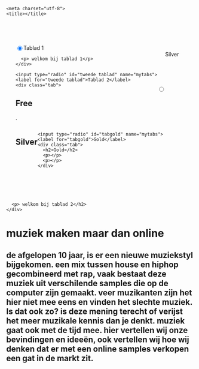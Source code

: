 <!DOCTYPE html>
<html lang="en" dir="ltr">
<head>
  
    <meta charset="utf-8">
    <title></title>
<style>
   
   
    
    body {
      background-size: cover;
      background-repeat: no-repeat;
      background-position: center;
      background-size: auto;
      padding: 10px;
    }
    
  .mytabs {
    display: flex;
    flex-wrap: wrap;
    max-width: 600px;
    margin: 50px auto;
    padding: 25px;
    
   .mytabs input[type="radio"] {
    display: none;
    
  .mytabs label {
    padding: 25px;
    background: #e2e2e2;
    font-weight: bold;
    
    .mytabs .tab {
    width: 100%;
    padding: 20px;
    background: #fff;
    order: 1;
    display: none;
    }
    
  .mytabs .tab h2 {
    font-size: 3em;
    }

  .mytabs input[type='radio']:checked + label + .tab {
    display: block;
    }

  .mytabs input[type="radio"]:checked + label {
    background: #fff;
    }

  .title{
      padding: 10px;
      background-color: white;
      border: 2px solid grey;
      align:center;
        }
  p {
      color: white;
    }
  label {
      color: white;
      }   
</style>

</head>

<body>

  <div class="mytabs">
    <input type="radio" id="eerste tablad" name="mytabs" checked="checked">
    <label for="eerste tablad">Tablad 1</label>
    <div class="tab">

      <p> welkom bij tablad 1</p>
    </div>

    <input type="radio" id="tweede tablad" name="mytabs">
    <label for="tweede tablad">Tablad 2</label>
    <div class="tab">
 <h2>Free</h2>
      <p>.</p>
    </div>
    <input type="radio" id="tabsilver" name="mytabs">
    <label for="tabsilver">Silver</label>
    <div class="tab">
      <h2>Silver</h2>
      <p></p>
    </div>

    <input type="radio" id="tabgold" name="mytabs">
    <label for="tabgold">Gold</label>
    <div class="tab">
      <h2>Gold</h2>
      <p></p>
      <p></p>
    </div>

  </div>



      <p> welkom bij tablad 2</h2>
    </div>
  </div>
<div class=title>
<h1> muziek maken maar dan online</h1>
<h2> de afgelopen 10 jaar, is er een nieuwe muziekstyl bijgekomen. een mix tussen house en hiphop gecombineerd met rap, vaak bestaat deze muziek
  uit verschilende samples die op de computer zijn gemaakt. veer muzikanten zijn het hier niet mee eens en vinden het slechte muziek. Is dat ook zo?
  is deze mening terecht of verijst het meer muzikale kennis dan je denkt.
   muziek gaat ook met de tijd mee.
  hier vertellen wij onze bevindingen en ideeën, ook vertellen wij hoe wij denken dat er met een online samples verkopen een gat in de markt zit.
</div>

</div>
  </body>
</html>
